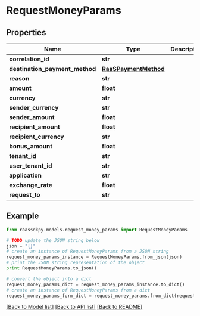 # RequestMoneyParams


## Properties
Name | Type | Description | Notes
------------ | ------------- | ------------- | -------------
**correlation_id** | **str** |  | 
**destination_payment_method** | [**RaaSPaymentMethod**](RaaSPaymentMethod.md) |  | 
**reason** | **str** |  | 
**amount** | **float** |  | [optional] 
**currency** | **str** |  | [optional] 
**sender_currency** | **str** |  | [optional] 
**sender_amount** | **float** |  | [optional] 
**recipient_amount** | **float** |  | 
**recipient_currency** | **str** |  | 
**bonus_amount** | **float** |  | [optional] 
**tenant_id** | **str** |  | [optional] 
**user_tenant_id** | **str** |  | [optional] 
**application** | **str** |  | [optional] 
**exchange_rate** | **float** |  | [optional] 
**request_to** | **str** |  | 

## Example

```python
from raassdkpy.models.request_money_params import RequestMoneyParams

# TODO update the JSON string below
json = "{}"
# create an instance of RequestMoneyParams from a JSON string
request_money_params_instance = RequestMoneyParams.from_json(json)
# print the JSON string representation of the object
print RequestMoneyParams.to_json()

# convert the object into a dict
request_money_params_dict = request_money_params_instance.to_dict()
# create an instance of RequestMoneyParams from a dict
request_money_params_form_dict = request_money_params.from_dict(request_money_params_dict)
```
[[Back to Model list]](../README.md#documentation-for-models) [[Back to API list]](../README.md#documentation-for-api-endpoints) [[Back to README]](../README.md)


